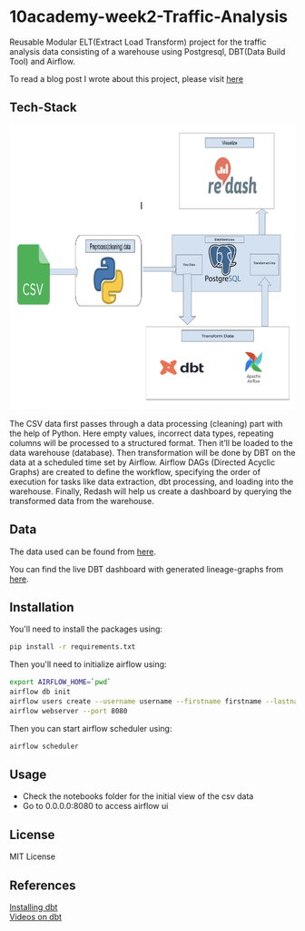 # 10academy-week2-Traffic-Analysis

Reusable Modular ELT(Extract Load Transform) project for the traffic analysis data consisting of a warehouse using Postgresql, DBT(Data Build Tool) and Airflow.

To read a blog post I wrote about this project, please visit [here](https://medium.com/@abdimussa87/creating-a-data-engineering-pipeline-for-the-pneuma-dataset-f872b4fa2b26)

## Tech-Stack

<img src="screenshots/tech-stack-flow-diagram.png" alt="Tech-Stack" width="1000" height="500">

The CSV data first passes through a data processing (cleaning) part with the help of
Python. Here empty values, incorrect data types, repeating columns will be processed
to a structured format. Then it’ll be loaded to the data warehouse (database). Then
transformation will be done by DBT on the data at a scheduled time set by Airflow.
Airflow DAGs (Directed Acyclic Graphs) are created to define the workflow, specifying
the order of execution for tasks like data extraction, dbt processing, and loading into the
warehouse. Finally, Redash will help us create a dashboard by querying the
transformed data from the warehouse.

<!-- ![Tech Stack](screenshots/tech-stack-flow-diagram.png) -->

## Data

The data used can be found from [here](https://open-traffic.epfl.ch/index.php/downloads/#1599231663903-a989d87d-e58d).

You can find the live DBT dashboard with generated lineage-graphs from [here](https://pneuma-traffic-analysis.netlify.app/).

## Installation

You'll need to install the packages using:

```bash
pip install -r requirements.txt
```

Then you'll need to initialize airflow using:

```bash
export AIRFLOW_HOME=`pwd`
airflow db init
airflow users create --username username --firstname firstname --lastname lastname --role Admin --email email@domain.com
airflow webserver --port 8080
```

Then you can start airflow scheduler using:

```bash
airflow scheduler
```

## Usage

- Check the notebooks folder for the initial view of the csv data
- Go to 0.0.0.0:8080 to access airflow ui

## License

MIT License

## References

[Installing dbt](https://docs.getdbt.com/dbt-cli/installation/#pip)  
[Videos on dbt](https://www.youtube.com/playlist?list=PLy4OcwImJzBLJzLYxpxaPUmCWp8j1esvT)
